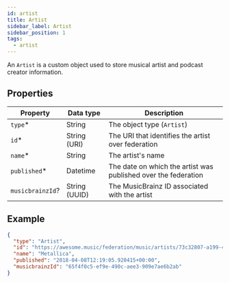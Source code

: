 ```yaml
---
id: artist
title: Artist
sidebar_label: Artist
sidebar_position: 1
tags:
  - artist
---
```


An `Artist` is a custom object used to store musical artist and podcast creator information.

## Properties

| Property         | Data type     | Description                                                    |
| ---------------- | ------------- | -------------------------------------------------------------- |
| `type`*         | String        | The object type (`Artist`)                                     |
| `id`*           | String (URI)  | The URI that identifies the artist over federation             |
| `name`*         | String        | The artist's name                                              |
| `published`*    | Datetime      | The date on which the artist was published over the federation |
| `musicbrainzId`? | String (UUID) | The MusicBrainz ID associated with the artist                  |

## Example

```json
{
  "type": "Artist",
  "id": "https://awesome.music/federation/music/artists/73c32807-a199-4682-8068-e967f734a320",
  "name": "Metallica",
  "published": "2018-04-08T12:19:05.920415+00:00",
  "musicbrainzId": "65f4f0c5-ef9e-490c-aee3-909e7ae6b2ab"
}
```
